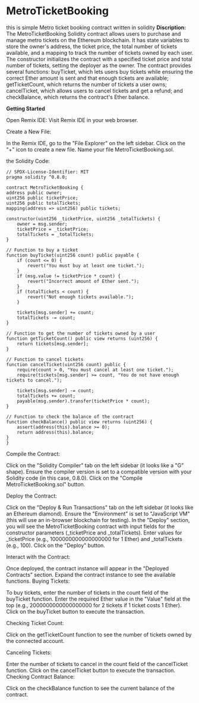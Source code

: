 # MetroTicketBooking
this is simple Metro ticket booking contract written in solidity
**Discription:**
The MetroTicketBooking Solidity contract allows users to purchase and manage metro tickets on the Ethereum blockchain. It has state variables to store the owner's address, the ticket price, the total number of tickets available, and a mapping to track the number of tickets owned by each user. The constructor initializes the contract with a specified ticket price and total number of tickets, setting the deployer as the owner. The contract provides several functions: buyTicket, which lets users buy tickets while ensuring the correct Ether amount is sent and that enough tickets are available; getTicketCount, which returns the number of tickets a user owns; cancelTicket, which allows users to cancel tickets and get a refund; and checkBalance, which returns the contract's Ether balance.

**Getting Started**

Open Remix IDE:
Visit Remix IDE in your web browser.

Create a New File:

In the Remix IDE, go to the "File Explorer" on the left sidebar.
Click on the "+" icon to create a new file.
Name your file MetroTicketBooking.sol.

the Solidity Code:

    // SPDX-License-Identifier: MIT
    pragma solidity ^0.8.0;

    contract MetroTicketBooking {
    address public owner;
    uint256 public ticketPrice;
    uint256 public totalTickets;
    mapping(address => uint256) public tickets;

    constructor(uint256 _ticketPrice, uint256 _totalTickets) {
        owner = msg.sender;
        ticketPrice = _ticketPrice;
        totalTickets = _totalTickets;
    }

    // Function to buy a ticket
    function buyTicket(uint256 count) public payable {
        if (count <= 0) {
            revert("You must buy at least one ticket.");
        }
        if (msg.value != ticketPrice * count) {
            revert("Incorrect amount of Ether sent.");
        }
        if (totalTickets < count) {
            revert("Not enough tickets available.");
        }

        tickets[msg.sender] += count;
        totalTickets -= count;
    }

    // Function to get the number of tickets owned by a user
    function getTicketCount() public view returns (uint256) {
        return tickets[msg.sender];
    }

    // Function to cancel tickets
    function cancelTicket(uint256 count) public {
        require(count > 0, "You must cancel at least one ticket.");
        require(tickets[msg.sender] >= count, "You do not have enough tickets to cancel.");

        tickets[msg.sender] -= count;
        totalTickets += count;
        payable(msg.sender).transfer(ticketPrice * count);
    }

    // Function to check the balance of the contract
    function checkBalance() public view returns (uint256) {
        assert(address(this).balance >= 0);
        return address(this).balance;
    }
    }

Compile the Contract:

Click on the "Solidity Compiler" tab on the left sidebar (it looks like a "G" shape).
Ensure the compiler version is set to a compatible version with your Solidity code (in this case, 0.8.0).
Click on the "Compile MetroTicketBooking.sol" button.

Deploy the Contract:

Click on the "Deploy & Run Transactions" tab on the left sidebar (it looks like an Ethereum diamond).
Ensure the "Environment" is set to "JavaScript VM" (this will use an in-browser blockchain for testing).
In the "Deploy" section, you will see the MetroTicketBooking contract with input fields for the constructor parameters (_ticketPrice and _totalTickets).
Enter values for _ticketPrice (e.g., 1000000000000000000 for 1 Ether) and _totalTickets (e.g., 100).
Click on the "Deploy" button.

Interact with the Contract:

Once deployed, the contract instance will appear in the "Deployed Contracts" section.
Expand the contract instance to see the available functions.
Buying Tickets:

To buy tickets, enter the number of tickets in the count field of the buyTicket function.
Enter the required Ether value in the "Value" field at the top (e.g., 2000000000000000000 for 2 tickets if 1 ticket costs 1 Ether).
Click on the buyTicket button to execute the transaction.

Checking Ticket Count:

Click on the getTicketCount function to see the number of tickets owned by the connected account.

Canceling Tickets:

Enter the number of tickets to cancel in the count field of the cancelTicket function.
Click on the cancelTicket button to execute the transaction.
Checking Contract Balance:

Click on the checkBalance function to see the current balance of the contract.
